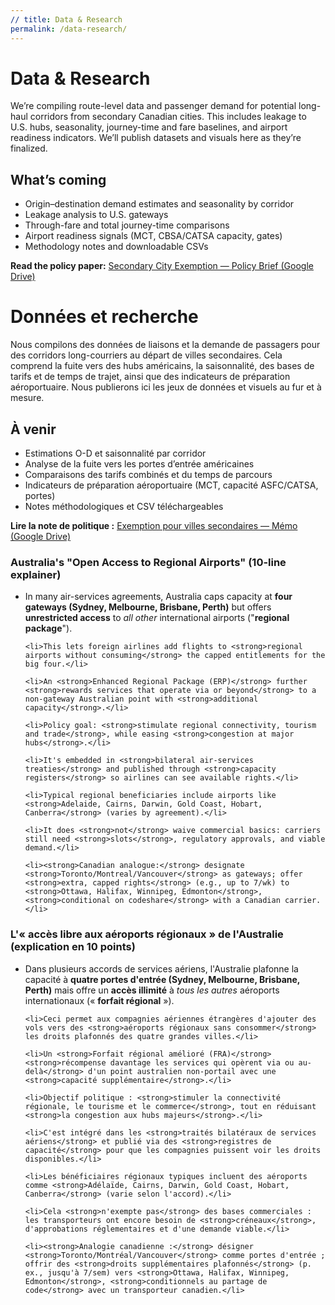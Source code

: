 ```yaml
---
// title: Data & Research
permalink: /data-research/
---
```


<div class="lang-en">
  <h1>Data & Research</h1>
  <p>We’re compiling route-level data and passenger demand for potential long-haul corridors from secondary Canadian cities. This includes leakage to U.S. hubs, seasonality, journey-time and fare baselines, and airport readiness indicators. We’ll publish datasets and visuals here as they’re finalized.</p>

  <h2>What’s coming</h2>
  <ul>
    <li>Origin–destination demand estimates and seasonality by corridor</li>
    <li>Leakage analysis to U.S. gateways</li>
    <li>Through-fare and total journey-time comparisons</li>
    <li>Airport readiness signals (MCT, CBSA/CATSA capacity, gates)</li>
    <li>Methodology notes and downloadable CSVs</li>
  </ul>

  <p><strong>Read the policy paper:</strong>
    <a href="{{ site.policy_paper_url }}" target="_blank" rel="noopener" onclick="trackPDFClick('Policy Brief', 'data-analysis')">
      Secondary City Exemption — Policy Brief (Google Drive)
    </a>

  </p>
</div>
<script>
function trackPDFClick(pdfName, sourceLocation) {
  gtag('event', 'pdf_download', {
    'pdf_name': pdfName,
    'source_location': sourceLocation,
    'link_url': event.target.href
  });
}
</script>
<div class="lang-fr">
  <h1>Données et recherche</h1>
  <p>Nous compilons des données de liaisons et la demande de passagers pour des corridors long-courriers au départ de villes secondaires. Cela comprend la fuite vers des hubs américains, la saisonnalité, des bases de tarifs et de temps de trajet, ainsi que des indicateurs de préparation aéroportuaire. Nous publierons ici les jeux de données et visuels au fur et à mesure.</p>

  <h2>À venir</h2>
  <ul>
    <li>Estimations O-D et saisonnalité par corridor</li>
    <li>Analyse de la fuite vers les portes d’entrée américaines</li>
    <li>Comparaisons des tarifs combinés et du temps de parcours</li>
    <li>Indicateurs de préparation aéroportuaire (MCT, capacité ASFC/CATSA, portes)</li>
    <li>Notes méthodologiques et CSV téléchargeables</li>
  </ul>

  <p><strong>Lire la note de politique&nbsp;:</strong>
    <a href="{{ site.policy_paper_fr_url }}" target="_blank" rel="noopener" onclick="trackPDFClick('Policy Brief FR', 'data-analysis')">
      Exemption pour villes secondaires — Mémo (Google Drive)
    </a>
  </p>
</div>
<!-- aus policy English Version -->
<div class="policy-example lang-en">
  <h3>Australia's "Open Access to Regional Airports" (10-line explainer)</h3>
  <ul>
    <li>In many air-services agreements, Australia caps capacity at <strong>four gateways (Sydney, Melbourne, Brisbane, Perth)</strong> but offers <strong>unrestricted access</strong> to <em>all other</em> international airports ("<strong>regional package</strong>").</li>
    
    <li>This lets foreign airlines add flights to <strong>regional airports without consuming</strong> the capped entitlements for the big four.</li>
    
    <li>An <strong>Enhanced Regional Package (ERP)</strong> further <strong>rewards services that operate via or beyond</strong> to a non-gateway Australian point with <strong>additional capacity</strong>.</li>
    
    <li>Policy goal: <strong>stimulate regional connectivity, tourism and trade</strong>, while easing <strong>congestion at major hubs</strong>.</li>
    
    <li>It's embedded in <strong>bilateral air-services treaties</strong> and published through <strong>capacity registers</strong> so airlines can see available rights.</li>
    
    <li>Typical regional beneficiaries include airports like <strong>Adelaide, Cairns, Darwin, Gold Coast, Hobart, Canberra</strong> (varies by agreement).</li>
    
    <li>It does <strong>not</strong> waive commercial basics: carriers still need <strong>slots</strong>, regulatory approvals, and viable demand.</li>
    
    <li><strong>Canadian analogue:</strong> designate <strong>Toronto/Montreal/Vancouver</strong> as gateways; offer <strong>extra, capped rights</strong> (e.g., up to 7/wk) to <strong>Ottawa, Halifax, Winnipeg, Edmonton</strong>, <strong>conditional on codeshare</strong> with a Canadian carrier.</li>
  </ul>
</div>

<!-- aus policy French Version -->
<div class="policy-example lang-fr">
  <h3>L'« accès libre aux aéroports régionaux » de l'Australie (explication en 10 points)</h3>
  <ul>
    <li>Dans plusieurs accords de services aériens, l'Australie plafonne la capacité à <strong>quatre portes d'entrée (Sydney, Melbourne, Brisbane, Perth)</strong> mais offre un <strong>accès illimité</strong> à <em>tous les autres</em> aéroports internationaux (« <strong>forfait régional</strong> »).</li>
    
    <li>Ceci permet aux compagnies aériennes étrangères d'ajouter des vols vers des <strong>aéroports régionaux sans consommer</strong> les droits plafonnés des quatre grandes villes.</li>
    
    <li>Un <strong>Forfait régional amélioré (FRA)</strong> <strong>récompense davantage les services qui opèrent via ou au-delà</strong> d'un point australien non-portail avec une <strong>capacité supplémentaire</strong>.</li>
    
    <li>Objectif politique : <strong>stimuler la connectivité régionale, le tourisme et le commerce</strong>, tout en réduisant <strong>la congestion aux hubs majeurs</strong>.</li>
    
    <li>C'est intégré dans les <strong>traités bilatéraux de services aériens</strong> et publié via des <strong>registres de capacité</strong> pour que les compagnies puissent voir les droits disponibles.</li>
    
    <li>Les bénéficiaires régionaux typiques incluent des aéroports comme <strong>Adélaïde, Cairns, Darwin, Gold Coast, Hobart, Canberra</strong> (varie selon l'accord).</li>
    
    <li>Cela <strong>n'exempte pas</strong> des bases commerciales : les transporteurs ont encore besoin de <strong>créneaux</strong>, d'approbations réglementaires et d'une demande viable.</li>
    
    <li><strong>Analogie canadienne :</strong> désigner <strong>Toronto/Montréal/Vancouver</strong> comme portes d'entrée ; offrir des <strong>droits supplémentaires plafonnés</strong> (p. ex., jusqu'à 7/sem) vers <strong>Ottawa, Halifax, Winnipeg, Edmonton</strong>, <strong>conditionnels au partage de code</strong> avec un transporteur canadien.</li>
  </ul>
</div>